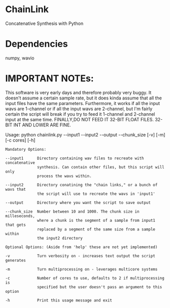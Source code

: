 # ChainLink
 Concatenative Synthesis with Python

# Dependencies 
numpy, wavio

# IMPORTANT NOTEs:
This software is very early days and therefore probably very buggy. It doesn't
assume a certain sample rate, but it does kinda assume that all the input files
have the same parameters. Furthermore, it works if all the input wavs are 
1-channel or if all the input wavs are 2-channel, but I'm fairly certain the 
script will break if you try to feed it 1-channel and 2-channel input at the 
same time. FINALLY,DO NOT FEED IT 32-BIT FLOAT FILES. 32-BIT INT AND LOWER 
ARE FINE.

 Usage: python chainlink.py --input1 <arg> --input2 <arg> --output <arg> 
                            --chunk_size <arg> [-v] [-m] [-c cores] [-h]

    Mandatory Options:

    --input1      Directory containing wav files to recreate with concatenative 
                  synthesis. Can contain other files, but this script will only
                  process the wavs within.

    --input2      Directory conatining the "chain links," or a bunch of wavs that
                  the script will use to recreate the wavs in 'input1'

    --output      Directory where you want the script to save output

    --chunk_size  Number between 10 and 1000. The chunk size in milleseconds, 
                  where a chunk is the segment of a sample from input1 that gets
                  replaced by a segment of the same size from a sample within 
                  the input2 directory

    Optional Options: (Aside from 'help' these are not yet implemented)

    -v            Turn verbosity on - increases text output the script generates

    -m            Turn multiprocessing on - leverages multicore systems

    -c            Number of cores to use, defaults to 2 if multiprocessing is 
                  specified but the user doesn't pass an argument to this option

    -h            Print this usage message and exit
